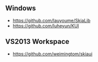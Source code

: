 ## Windows  
* https://github.com/lauyoume/SkiaLib  
* https://github.com/luheyun/KUI  

## VS2013 Workspace  
* https://github.com/weimingtom/skiaui  
